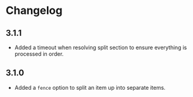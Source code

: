# Changelog

## 3.1.1

- Added a timeout when resolving split section to ensure everything is processed in order.

## 3.1.0

- Added a `fence` option to split an item up into separate items.
